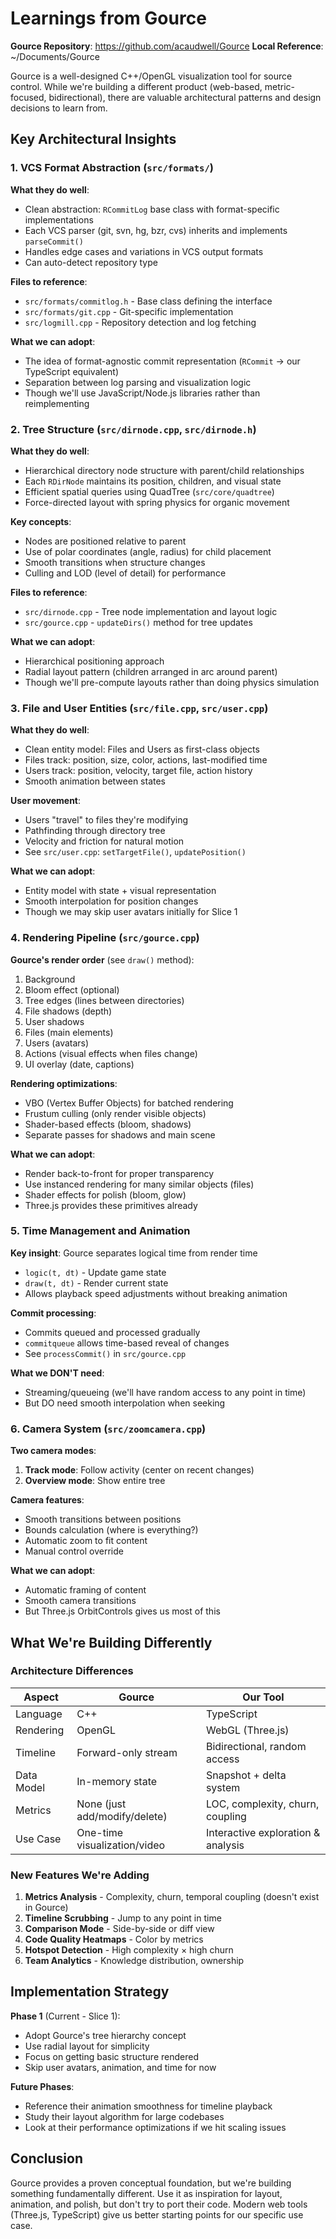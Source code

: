# Learnings from Gource

**Gource Repository**: https://github.com/acaudwell/Gource
**Local Reference**: ~/Documents/Gource

Gource is a well-designed C++/OpenGL visualization tool for source control. While we're building a different product (web-based, metric-focused, bidirectional), there are valuable architectural patterns and design decisions to learn from.

## Key Architectural Insights

### 1. VCS Format Abstraction (`src/formats/`)

**What they do well**:
- Clean abstraction: `RCommitLog` base class with format-specific implementations
- Each VCS parser (git, svn, hg, bzr, cvs) inherits and implements `parseCommit()`
- Handles edge cases and variations in VCS output formats
- Can auto-detect repository type

**Files to reference**:
- `src/formats/commitlog.h` - Base class defining the interface
- `src/formats/git.cpp` - Git-specific implementation
- `src/logmill.cpp` - Repository detection and log fetching

**What we can adopt**:
- The idea of format-agnostic commit representation (`RCommit` → our TypeScript equivalent)
- Separation between log parsing and visualization logic
- Though we'll use JavaScript/Node.js libraries rather than reimplementing

### 2. Tree Structure (`src/dirnode.cpp`, `src/dirnode.h`)

**What they do well**:
- Hierarchical directory node structure with parent/child relationships
- Each `RDirNode` maintains its position, children, and visual state
- Efficient spatial queries using QuadTree (`src/core/quadtree`)
- Force-directed layout with spring physics for organic movement

**Key concepts**:
- Nodes are positioned relative to parent
- Use of polar coordinates (angle, radius) for child placement
- Smooth transitions when structure changes
- Culling and LOD (level of detail) for performance

**Files to reference**:
- `src/dirnode.cpp` - Tree node implementation and layout logic
- `src/gource.cpp` - `updateDirs()` method for tree updates

**What we can adopt**:
- Hierarchical positioning approach
- Radial layout pattern (children arranged in arc around parent)
- Though we'll pre-compute layouts rather than doing physics simulation

### 3. File and User Entities (`src/file.cpp`, `src/user.cpp`)

**What they do well**:
- Clean entity model: Files and Users as first-class objects
- Files track: position, size, color, actions, last-modified time
- Users track: position, velocity, target file, action history
- Smooth animation between states

**User movement**:
- Users "travel" to files they're modifying
- Pathfinding through directory tree
- Velocity and friction for natural motion
- See `src/user.cpp`: `setTargetFile()`, `updatePosition()`

**What we can adopt**:
- Entity model with state + visual representation
- Smooth interpolation for position changes
- Though we may skip user avatars initially for Slice 1

### 4. Rendering Pipeline (`src/gource.cpp`)

**Gource's render order** (see `draw()` method):
1. Background
2. Bloom effect (optional)
3. Tree edges (lines between directories)
4. File shadows (depth)
5. User shadows
6. Files (main elements)
7. Users (avatars)
8. Actions (visual effects when files change)
9. UI overlay (date, captions)

**Rendering optimizations**:
- VBO (Vertex Buffer Objects) for batched rendering
- Frustum culling (only render visible objects)
- Shader-based effects (bloom, shadows)
- Separate passes for shadows and main scene

**What we can adopt**:
- Render back-to-front for proper transparency
- Use instanced rendering for many similar objects (files)
- Shader effects for polish (bloom, glow)
- Three.js provides these primitives already

### 5. Time Management and Animation

**Key insight**: Gource separates logical time from render time
- `logic(t, dt)` - Update game state
- `draw(t, dt)` - Render current state
- Allows playback speed adjustments without breaking animation

**Commit processing**:
- Commits queued and processed gradually
- `commitqueue` allows time-based reveal of changes
- See `processCommit()` in `src/gource.cpp`

**What we DON'T need**:
- Streaming/queueing (we'll have random access to any point in time)
- But DO need smooth interpolation when seeking

### 6. Camera System (`src/zoomcamera.cpp`)

**Two camera modes**:
1. **Track mode**: Follow activity (center on recent changes)
2. **Overview mode**: Show entire tree

**Camera features**:
- Smooth transitions between positions
- Bounds calculation (where is everything?)
- Automatic zoom to fit content
- Manual control override

**What we can adopt**:
- Automatic framing of content
- Smooth camera transitions
- But Three.js OrbitControls gives us most of this

## What We're Building Differently

### Architecture Differences

| Aspect | Gource | Our Tool |
|--------|--------|----------|
| Language | C++ | TypeScript |
| Rendering | OpenGL | WebGL (Three.js) |
| Timeline | Forward-only stream | Bidirectional, random access |
| Data Model | In-memory state | Snapshot + delta system |
| Metrics | None (just add/modify/delete) | LOC, complexity, churn, coupling |
| Use Case | One-time visualization/video | Interactive exploration & analysis |

### New Features We're Adding

1. **Metrics Analysis** - Complexity, churn, temporal coupling (doesn't exist in Gource)
2. **Timeline Scrubbing** - Jump to any point in time
3. **Comparison Mode** - Side-by-side or diff view
4. **Code Quality Heatmaps** - Color by metrics
5. **Hotspot Detection** - High complexity × high churn
6. **Team Analytics** - Knowledge distribution, ownership

## Implementation Strategy

**Phase 1** (Current - Slice 1):
- Adopt Gource's tree hierarchy concept
- Use radial layout for simplicity
- Focus on getting basic structure rendered
- Skip user avatars, animation, and time for now

**Future Phases**:
- Reference their animation smoothness for timeline playback
- Study their layout algorithm for large codebases
- Look at their performance optimizations if we hit scaling issues

## Conclusion

Gource provides a proven conceptual foundation, but we're building something fundamentally different. Use it as inspiration for layout, animation, and polish, but don't try to port their code. Modern web tools (Three.js, TypeScript) give us better starting points for our specific use case.
